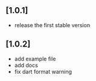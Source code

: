 ## [1.0.1]

* release the first stable version

## [1.0.2]

* add example file
* add docs
* fix dart format warning
